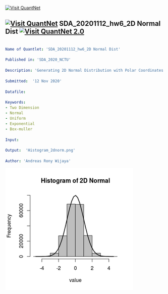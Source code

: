 [<img src="https://github.com/QuantLet/Styleguide-and-FAQ/blob/master/pictures/banner.png" width="888" alt="Visit QuantNet">](http://quantlet.de/)

## [<img src="https://github.com/QuantLet/Styleguide-and-FAQ/blob/master/pictures/qloqo.png" alt="Visit QuantNet">](http://quantlet.de/) **SDA_20201112_hw6_2D Normal Dist** [<img src="https://github.com/QuantLet/Styleguide-and-FAQ/blob/master/pictures/QN2.png" width="60" alt="Visit QuantNet 2.0">](http://quantlet.de/)

```yaml

Name of Quantlet: 'SDA_20201112_hw6_2D Normal Dist'

Published in: 'SDA_2020_NCTU'

Description: 'Generating 2D Normal Distribution with Polar Coordinates'

Submitted:  '12 Nov 2020'

Datafile: 

Keywords: 
- Two Dimension
- Normal
- Uniform
- Exponential
- Box-muller

Input:

Output:  'Histogram_2dnorm.png'

Author: 'Andreas Rony Wijaya'

```

![Picture1](Histogram_2dnorm.png)